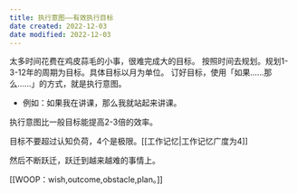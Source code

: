 ```yaml
---
title: 执行意图——有效执行目标
date created: 2022-12-03
date modified: 2022-12-03
---
```

太多时间花费在鸡皮蒜毛的小事，很难完成大的目标。
按照时间去规划。规划1-3-12年的周期为目标。具体目标以月为单位。
订好目标，使用「如果......那么......」的方式，就是执行意图。
- 例如：如果我在讲课，那么我就站起来讲课。

执行意图比一般目标能提高2-3倍的效率。

目标不要超过认知负荷，4个是极限。[[工作记忆|工作记忆广度为4]]

然后不断跃迁，跃迁到越来越难的事情上。

[[WOOP：wish,outcome,obstacle,plan。]]